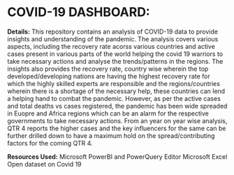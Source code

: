 # COVID-19 DASHBOARD:
**Details:**
This repository contains an analysis of COVID-19 data to provide insights and understanding of the pandemic. 
The analysis covers various aspects, including the recovery rate acorss various countries and active cases present in various parts of the world helping the covid 19 warriors to take necessary actions and analyse the trends/patterns in the regions. The insights also provides the recovery rate, country wise wherein the top developed/developing nations are having the highest recovery rate for which the highly skilled experts are responsible and the regions/countries wherein there is a shortage of the necessary help, these countries can lend a helping hand to combat the pandemic. However, as per the active cases and total deaths vs cases registered, the pandemic has been wide spreaded in Euopre and Africa regions which can be an alarm for the respective governments to take necessary actions. From an year on year wise analysis, QTR 4 reports the higher cases and the key influencers for the same can be further drilled down to have a maximum hold on the spread/contributing factors for the coming QTR 4.

**Resources Used:**
Microsoft PowerBI and PowerQuery Editor
Microsoft Excel
Open dataset on Covid 19
